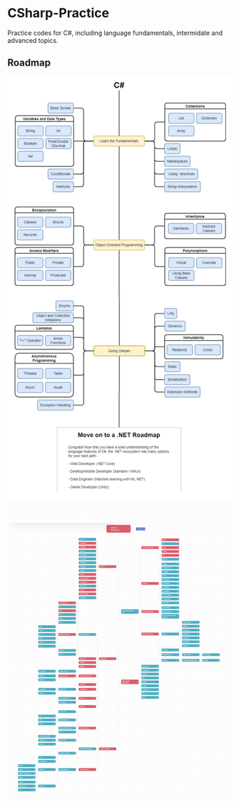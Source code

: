 # CSharp-Practice
Practice codes for C#, including language fundamentals, intermidate and advanced topics.

## Roadmap

[![C# Roadmap](https://github.com/juanluiscr27/CSharp-Practice/blob/main/csharp-roadmap.jpg)](https://github.com/juanluiscr27/CSharp-Practice/blob/main/csharp-roadmap.jpg  "C# Roadmap")

[![C# Roadmap](https://github.com/juanluiscr27/CSharp-Practice/blob/main/csharp-roadmap.png)](https://github.com/juanluiscr27/CSharp-Practice/blob/main/csharp-roadmap.png)
